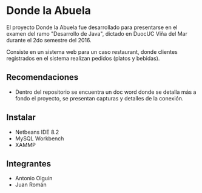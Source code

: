 # Donde la Abuela

El proyecto Donde la Abuela fue desarrollado para presentarse en el examen del ramo "Desarrollo de Java", dictado en DuocUC Viña del Mar durante el 2do semestre del 2016.

Consiste en un sistema web para un caso restaurant, donde clientes registrados en el sistema realizan pedidos (platos y bebidas).

## Recomendaciones
- Dentro del repositorio se encuentra un doc word donde se detalla más a fondo el proyecto, se presentan capturas y detalles de la conexión.

## Instalar
- Netbeans IDE 8.2
- MySQL Workbench
- XAMMP

## Integrantes
- Antonio Olguín
- Juan Román 

